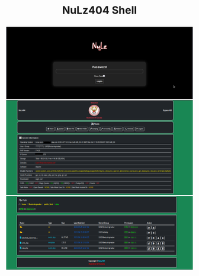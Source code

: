 <h1><p align="center"> NuLz404 Shell </p></h1>

<img src="https://raw.githubusercontent.com/1337r0j4n/php-backdoors/main/.img/103.png">
<img src="https://raw.githubusercontent.com/1337r0j4n/php-backdoors/main/.img/104.png">
<img src="https://raw.githubusercontent.com/1337r0j4n/php-backdoors/main/.img/105.png">
